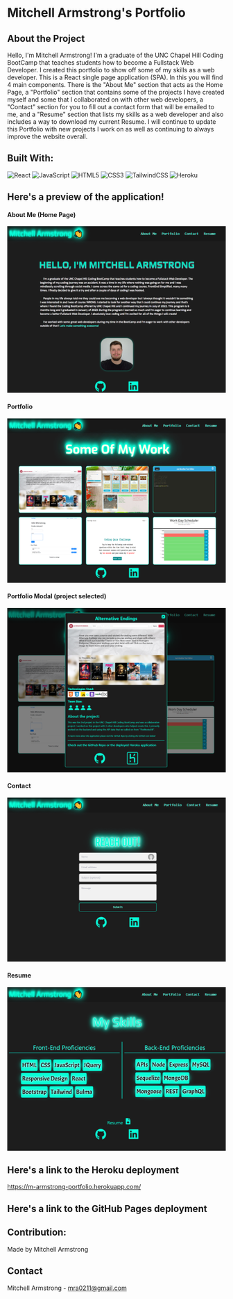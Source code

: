 # Mitchell Armstrong's Portfolio

## About the Project
Hello, I'm Mitchell Armstrong! I'm a graduate of the UNC Chapel Hill Coding BootCamp that teaches students how to become a Fullstack Web Developer. I created this portfolio to show off some of my skills as a web developer. This is a React single page application (SPA). In this you will find 4 main components. There is the "About Me" section that acts as the Home Page, a "Portfolio" section that contains some of the projects I have created myself and some that I collaborated on with other web developers, a "Contact" section for you to fill out a contact form that will be emailed to me, and a "Resume" section that lists my skills as a web developer and also includes a way to download my current Resume. I will continue to update this Portfolio with new projects I work on as well as continuing to always improve the website overall. 

## Built With: 
![React](https://img.shields.io/badge/react-%23323330.svg?style=for-the-badge&logo=react&logoColor=#149eca)
![JavaScript](https://img.shields.io/badge/javascript-%23323330.svg?style=for-the-badge&logo=javascript&logoColor=%23F7DF1E)
![HTML5](https://img.shields.io/badge/html5-%23E34F26.svg?style=for-the-badge&logo=html5&logoColor=white)
![CSS3](https://img.shields.io/badge/css3-%231572B6.svg?style=for-the-badge&logo=css3&logoColor=white)
![TailwindCSS](https://img.shields.io/badge/tailwind-%23323330.svg?style=for-the-badge&logo=tailwindcss&logoColor=#149eca)
![Heroku](https://img.shields.io/badge/Heroku-9475b8?style=for-the-badge&logo=heroku&logoColor=white)

## Here's a preview of the application!
#### About Me (Home Page)
![](src/assets/images/Preview/professional-portfolio-About-Me.PNG)

#### Portfolio
![](src/assets/images/Preview/professional-portfolio-Portfolio.PNG)

#### Portfolio Modal (project selected)
![](src/assets/images/Preview/professional-portfolio-Portfolio-Modal.PNG)

#### Contact
![](src/assets/images/Preview/professional-portfolio-Contact.PNG)

#### Resume
![](src/assets/images/Preview/professional-portfolio-Resume.PNG)

## Here's a link to the Heroku deployment
https://m-armstrong-portfolio.herokuapp.com/

## Here's a link to the GitHub Pages deployment

## Contribution:
Made by Mitchell Armstrong

## Contact
Mitchell Armstrong - mra0211@gmail.com